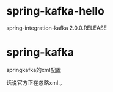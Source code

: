 # spring-kafka-hello
spring-integration-kafka 2.0.0.RELEASE
# spring-kafka
springkafka的xml配置



话说官方正在忽略xml 。